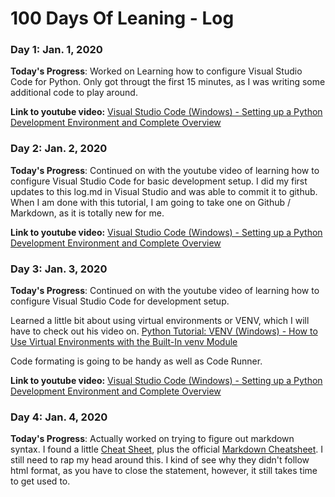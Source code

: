 # 100 Days Of Leaning - Log

### Day 1: Jan. 1, 2020

**Today's Progress**: Worked on Learning how to configure Visual Studio Code for Python.  Only got througt the first 15 minutes, as I was writing some additional code to play around.

**Link to youtube video:** [Visual Studio Code (Windows) - Setting up a Python Development Environment and Complete Overview](https://www.youtube.com/watch?v=-nh9rCzPJ20)

### Day 2: Jan. 2, 2020

**Today's Progress**: 
Continued on with the youtube video of learning how to configure Visual Studio Code for basic development setup.  I did my first updates to this log.md in Visual Studio and was able to commit it to github. When I am done with this tutorial, I am going to take one on Github / Markdown, as it is totally new for me.

**Link to youtube video:** [Visual Studio Code (Windows) - Setting up a Python Development Environment and Complete Overview](https://www.youtube.com/watch?v=-nh9rCzPJ20)

### Day 3: Jan. 3, 2020

**Today's Progress**: 
Continued on with the youtube video of learning how to configure Visual Studio Code for development setup. 

Learned a little bit about using virtual environments or VENV, which I will have to check out his video on. [Python Tutorial: VENV (Windows) - How to Use Virtual Environments with the Built-In venv Module](https://www.youtube.com/watch?v=APOPm01BVrk)

Code formating is going to be handy as well as Code Runner.

**Link to youtube video:** [Visual Studio Code (Windows) - Setting up a Python Development Environment and Complete Overview](https://www.youtube.com/watch?v=-nh9rCzPJ20)

### Day 4: Jan. 4, 2020

**Today's Progress**: 
Actually worked on trying to figure out markdown syntax. I found a little [Cheat Sheet](https://guides.github.com/pdfs/markdown-cheatsheet-online.pdf), plus the official [Markdown Cheatsheet](https://www.markdownguide.org/cheat-sheet/). I still need to rap my head around this.  I kind of see why they didn't follow html format, as you have to close the statement, however, it still takes time to get used to.
